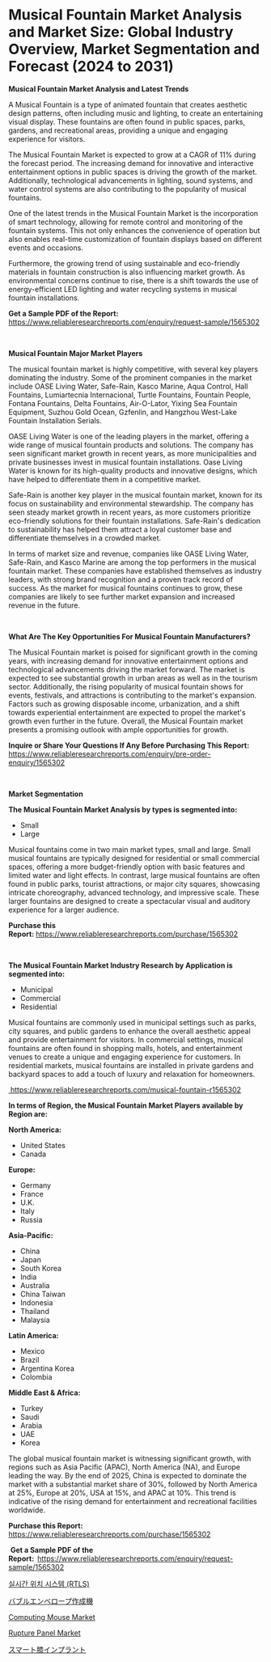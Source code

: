 <p><h1>Musical Fountain Market Analysis and Market Size: Global Industry Overview, Market Segmentation and Forecast (2024 to 2031)</h1></p><p><strong>Musical Fountain Market Analysis and Latest Trends</strong></p>
<p><p>A Musical Fountain is a type of animated fountain that creates aesthetic design patterns, often including music and lighting, to create an entertaining visual display. These fountains are often found in public spaces, parks, gardens, and recreational areas, providing a unique and engaging experience for visitors.</p><p>The Musical Fountain Market is expected to grow at a CAGR of 11% during the forecast period. The increasing demand for innovative and interactive entertainment options in public spaces is driving the growth of the market. Additionally, technological advancements in lighting, sound systems, and water control systems are also contributing to the popularity of musical fountains.</p><p>One of the latest trends in the Musical Fountain Market is the incorporation of smart technology, allowing for remote control and monitoring of the fountain systems. This not only enhances the convenience of operation but also enables real-time customization of fountain displays based on different events and occasions.</p><p>Furthermore, the growing trend of using sustainable and eco-friendly materials in fountain construction is also influencing market growth. As environmental concerns continue to rise, there is a shift towards the use of energy-efficient LED lighting and water recycling systems in musical fountain installations.</p></p>
<p><strong>Get a Sample PDF of the Report:&nbsp;</strong> <a href="https://www.reliableresearchreports.com/enquiry/request-sample/1565302">https://www.reliableresearchreports.com/enquiry/request-sample/1565302</a></p>
<p>&nbsp;</p>
<p><strong>Musical Fountain Major Market Players</strong></p>
<p><p>The musical fountain market is highly competitive, with several key players dominating the industry. Some of the prominent companies in the market include OASE Living Water, Safe-Rain, Kasco Marine, Aqua Control, Hall Fountains, Lumiartecnia Internacional, Turtle Fountains, Fountain People, Fontana Fountains, Delta Fountains, Air-O-Lator, Yixing Sea Fountain Equipment, Suzhou Gold Ocean, Gzfenlin, and Hangzhou West-Lake Fountain Installation Serials.</p><p>OASE Living Water is one of the leading players in the market, offering a wide range of musical fountain products and solutions. The company has seen significant market growth in recent years, as more municipalities and private businesses invest in musical fountain installations. Oase Living Water is known for its high-quality products and innovative designs, which have helped to differentiate them in a competitive market.</p><p>Safe-Rain is another key player in the musical fountain market, known for its focus on sustainability and environmental stewardship. The company has seen steady market growth in recent years, as more customers prioritize eco-friendly solutions for their fountain installations. Safe-Rain's dedication to sustainability has helped them attract a loyal customer base and differentiate themselves in a crowded market.</p><p>In terms of market size and revenue, companies like OASE Living Water, Safe-Rain, and Kasco Marine are among the top performers in the musical fountain market. These companies have established themselves as industry leaders, with strong brand recognition and a proven track record of success. As the market for musical fountains continues to grow, these companies are likely to see further market expansion and increased revenue in the future.</p></p>
<p>&nbsp;</p>
<p><strong>What Are The Key Opportunities For Musical Fountain Manufacturers?</strong></p>
<p><p>The Musical Fountain market is poised for significant growth in the coming years, with increasing demand for innovative entertainment options and technological advancements driving the market forward. The market is expected to see substantial growth in urban areas as well as in the tourism sector. Additionally, the rising popularity of musical fountain shows for events, festivals, and attractions is contributing to the market's expansion. Factors such as growing disposable income, urbanization, and a shift towards experiential entertainment are expected to propel the market's growth even further in the future. Overall, the Musical Fountain market presents a promising outlook with ample opportunities for growth.</p></p>
<p><strong>Inquire or Share Your Questions If Any Before Purchasing This Report:</strong> <a href="https://www.reliableresearchreports.com/enquiry/pre-order-enquiry/1565302">https://www.reliableresearchreports.com/enquiry/pre-order-enquiry/1565302</a></p>
<p>&nbsp;</p>
<p><strong>Market Segmentation</strong></p>
<p><strong>The Musical Fountain Market Analysis by types is segmented into:</strong></p>
<p><ul><li>Small</li><li>Large</li></ul></p>
<p><p>Musical fountains come in two main market types, small and large. Small musical fountains are typically designed for residential or small commercial spaces, offering a more budget-friendly option with basic features and limited water and light effects. In contrast, large musical fountains are often found in public parks, tourist attractions, or major city squares, showcasing intricate choreography, advanced technology, and impressive scale. These larger fountains are designed to create a spectacular visual and auditory experience for a larger audience.</p></p>
<p><strong>Purchase this Report:&nbsp;</strong><a href="https://www.reliableresearchreports.com/purchase/1565302">https://www.reliableresearchreports.com/purchase/1565302</a></p>
<p>&nbsp;</p>
<p><strong>The Musical Fountain Market Industry Research by Application is segmented into:</strong></p>
<p><ul><li>Municipal</li><li>Commercial</li><li>Residential</li></ul></p>
<p><p>Musical fountains are commonly used in municipal settings such as parks, city squares, and public gardens to enhance the overall aesthetic appeal and provide entertainment for visitors. In commercial settings, musical fountains are often found in shopping malls, hotels, and entertainment venues to create a unique and engaging experience for customers. In residential markets, musical fountains are installed in private gardens and backyard spaces to add a touch of luxury and relaxation for homeowners.</p></p>
<p><a href="https://www.reliableresearchreports.com/musical-fountain-r1565302">&nbsp;https://www.reliableresearchreports.com/musical-fountain-r1565302</a></p>
<p><strong>In terms of Region, the Musical Fountain Market Players available by Region are:</strong></p>
<p>
    <p> <strong> North America: </strong>
        <ul>
            <li>United States</li>
            <li>Canada</li>
        </ul>
        </p> 
    <p> <strong> Europe: </strong>
        <ul>
            <li>Germany</li>
            <li>France</li>
            <li>U.K.</li>
            <li>Italy</li>
            <li>Russia</li>
        </ul>
        </p> 
    <p> <strong> Asia-Pacific: </strong>
        <ul>
            <li>China</li>
            <li>Japan</li>
            <li>South Korea</li>
            <li>India</li>
            <li>Australia</li>
            <li>China Taiwan</li>
            <li>Indonesia</li>
            <li>Thailand</li>
            <li>Malaysia</li>
        </ul>
        </p> 
    <p> <strong> Latin America: </strong>
        <ul>
            <li>Mexico</li>
            <li>Brazil</li>
            <li>Argentina Korea</li>
            <li>Colombia</li>
        </ul>
        </p> 
    <p> <strong> Middle East & Africa: </strong>
        <ul>
            <li>Turkey</li>
            <li>Saudi</li>
            <li>Arabia</li>
            <li>UAE</li>
            <li>Korea</li>
        </ul>
    </p>
    </p>
<p><p>The global musical fountain market is witnessing significant growth, with regions such as Asia Pacific (APAC), North America (NA), and Europe leading the way. By the end of 2025, China is expected to dominate the market with a substantial market share of 30%, followed by North America at 25%, Europe at 20%, USA at 15%, and APAC at 10%. This trend is indicative of the rising demand for entertainment and recreational facilities worldwide.</p></p>
<p><strong>Purchase this Report: </strong><a href="https://www.reliableresearchreports.com/purchase/1565302">https://www.reliableresearchreports.com/purchase/1565302</a></p>
<p>&nbsp;<strong>Get a Sample PDF of the Report:&nbsp;&nbsp;</strong><a href="https://www.reliableresearchreports.com/enquiry/request-sample/1565302">https://www.reliableresearchreports.com/enquiry/request-sample/1565302</a></p>
<p><strong></strong></p>
<p><p><a href="https://github.com/JeromeRtyau89966/Market-Research-Report-List-1/blob/main/918613424826.md">실시간 위치 시스템 (RTLS)</a></p><p><a href="https://github.com/lrlmopnhwd79300/Market-Research-Report-List-1/blob/main/302189026834.md">バブルエンベロープ作成機</a></p><p><a href="https://www.linkedin.com/pulse/computing-mouse-market-insights-cagr-trends-growth-strategies-7qbuc?trackingId=1V1BlYMT9csJgUiwoF99Hw%3D%3D">Computing Mouse Market</a></p><p><a href="https://github.com/Airanohannonzb68e5pb53oc1/Market-Research-Report-List-2/blob/main/rupture-panel-market.md">Rupture Panel Market</a></p><p><a href="https://github.com/wkuactfdzwizk06/Market-Research-Report-List-1/blob/main/447593326833.md">スマート膝インプラント</a></p></p>